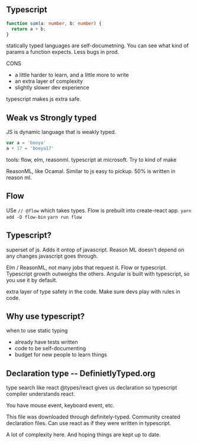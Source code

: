 ## Typescript

```ts
function sum(a: number, b: number) {
  return a + b;
}
```
statically typed languages are self-documetning. You can see what kind of params a function expects. 
Less bugs in prod. 

CONS
- a little harder to learn, and a little more to write
- an extra layer of complexity
- slightly slower dev experience

typescript makes js extra safe.

## Weak vs Strongly typed
JS is dynamic language that is weakly typed.
```js
var a = 'booya'
a + 17 = 'booya17'
```

tools: flow, elm, reasonml.
typescript at microsoft. Try to kind of make

ReasonML, like Ocamal. Similar to js easy to pickup.
50% is written in reason ml.

## Flow
USe `// @flow` which takes types. Flow is prebuilt into create-react app.
`yarn add -D flow-bin`
`yarn run flow`

## Typescript?
superset of js. Adds it ontop of javascript.
Reason ML doesn't depend on any changes javascript goes through. 

Elm / ReasonML, not many jobs that request it.
Flow or typescript.
Typescript growth outweighs the others. Angular is built with typescript, so you use it by default.

extra layer of type safety in the code. Make sure devs play with rules in code.

## Why use typescript?
when to use static typing
- already have tests written
- code to be self-documenting
- budget for new people to learn things

## Declaration type -- DefinietlyTyped.org
type search like react
@types/react gives us declaration so typescript compiler understands react.

You have mouse event, keyboard event, etc.

This file was downloaded through definitely-typed. Community created declaration files. Can use react as if they were written in typescript.

A lot of complexity here.
And hoping things are kept up to date.



